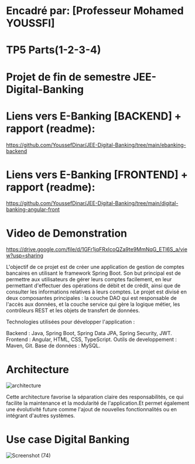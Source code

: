 # Encadré par: [Professeur Mohamed YOUSSFI]
# TP5 Parts(1-2-3-4)
# Projet de fin de semestre JEE-Digital-Banking

# Liens vers E-Banking [BACKEND] + rapport (readme):
https://github.com/YoussefDinar/JEE-Digital-Banking/tree/main/ebanking-backend
# Liens vers E-Banking [FRONTEND] + rapport (readme):
https://github.com/YoussefDinar/JEE-Digital-Banking/tree/main/digital-banking-angular-front

# Video de Demonstration                                       
https://drive.google.com/file/d/1GFr1jqFRxIcoQZa9te9MmNqG_ETl6S_a/view?usp=sharing


L'objectif de ce projet est de créer une application de gestion de comptes bancaires en utilisant le framework Spring Boot. Son but principal est de permettre aux utilisateurs de gérer leurs comptes facilement, en leur permettant d'effectuer des opérations de débit et de crédit, ainsi que de consulter les informations relatives à leurs comptes. Le projet est divisé en deux composantes principales : la couche DAO  qui est responsable de l'accès aux données, et la couche service qui gère la logique métier, les contrôleurs REST et les objets de transfert de données.

Technologies utilisées pour développer l'application :

Backend : Java, Spring Boot, Spring Data JPA, Spring Security, JWT.
Frontend : Angular, HTML, CSS, TypeScript.
Outils de developpement : Maven, Git.
Base de données : MySQL.

# Architecture

![architecture](https://github.com/YoussefDinar/JEE-Digital-Banking/assets/94021293/46ada3e8-da3f-4367-86c3-8410f22a27e9)

Cette architecture favorise la séparation claire des responsabilités, ce qui facilite la maintenance et la modularité de l'application.Et permet également une évolutivité future comme  l'ajout de nouvelles fonctionnalités ou en intégrant d'autres systèmes.

# Use case Digital Banking

![Screenshot (74)](https://github.com/YoussefDinar/JEE-Digital-Banking/assets/94021293/e6417a53-1735-4127-aa24-1ee13af4192a)







